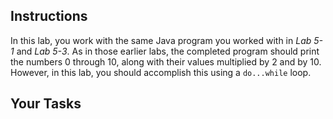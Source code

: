 ## Instructions

In this lab, you work with the same Java program you worked with in _Lab 5-1_ and _Lab 5-3_. As in those earlier labs, the completed program should print the numbers 0 through 10, along with their values multiplied by 2 and by 10. However, in this lab, you should accomplish this using a `do...while` loop.

## Your Tasks

<!--
{
  "CopyExercise": {
    "name": "NewMultiply.cpp",
    "copyTarget": "/chapter5/ex03/student/NewMultiply.cpp",
    "pasteTarget": "./NewestMultiply.cpp"
  }
}
-->
